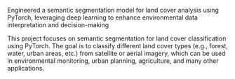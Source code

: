Engineered a semantic segmentation model for land cover analysis using PyTorch, leveraging deep learning to enhance environmental data interpretation and decision-making

This project focuses on semantic segmentation for land cover classification using PyTorch. The goal is to classify different land cover types (e.g., forest, water, urban areas, etc.) from satellite or aerial imagery, which can be used in environmental monitoring, urban planning, agriculture, and many other applications.


